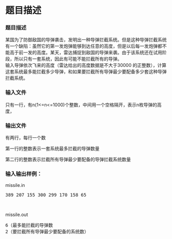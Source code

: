 # 题目描述


<h3>
题目描述
</h3>
<p>
某国为了防御敌国的导弹袭击，发明出一种导弹拦截系统。但是这种导弹拦截系统有一个缺陷：虽然它的第一发炮弹能够到达任意的高度，但是以后每一发炮弹都不能高于前一发的高度。某天，雷达捕捉到敌国的导弹来袭。由于该系统还在试用阶段，所以只有一套系统，因此有可能不能拦截所有的导弹。<br/>
输入导弹依次飞来的高度（雷达给出的高度数据是不大于30000 的正整数），计算这套系统最多能拦截多少导弹，和如果要拦截所有导弹最少要配备多少套这种导弹拦截系统。
</p>
<h3>
输入文件
</h3>
<p>
只有一行，有n(1&lt;=n&lt;=1000)个整数，中间用一个空格隔开，表示n枚导弹的高度，
</p>
<h3>
输出文件
</h3>
<p>
有两行，每行一个数
</p>
<p>
第一行的整数表示一套系统最多拦截的导弹数量
</p>
<p>
第二行的整数表示拦截所有导弹最少要配备的导弹拦截系统数量
</p>
<h3>
输入输出样例：
</h3>
<p>
missile.in
</p>
<pre>389 207 155 300 299 170 158 65</pre>
<p>
<br/>
</p>
<p>
missile.out
</p>
<pre>6（最多能拦截的导弹数
2（要拦截所有导弹最少要配备的系统数）</pre>
<p>
<br/>
</p>
